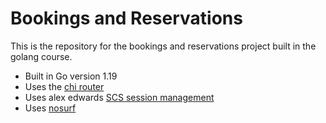 # Bookings and Reservations

This is the repository for the bookings and reservations project built in the golang course.

- Built in Go version 1.19
- Uses the [chi router](github.com/go-chi/chi)
- Uses alex edwards [SCS session management](github.com/alexedwards/scs)
- Uses [nosurf](github.com/justinas/nosurf)
